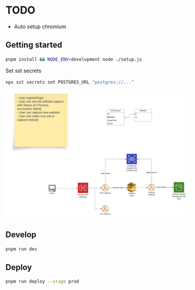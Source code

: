 # TODO

- Auto setup chromium

## Getting started

```bash
pnpm install && NODE_ENV=development node ./setup.js
```

Set sst secrets

```bash
npx sst secrets set POSTGRES_URL "postgres://..."
```

<!-- markdown insert image -->
![image](./solution-overview.jpeg)

## Develop

```bash
pnpm run dev
```

## Deploy

```bash
pnpm run deploy --stage prod
```